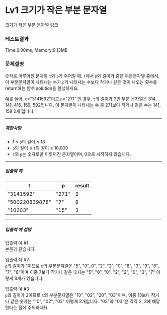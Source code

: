 # Lv1 크기가 작은 부분 문자열
 [크기가 작은 부분 문자열 링크]("https://school.programmers.co.kr/learn/courses/30/lessons/147355")

### 테스트결과
 Time:0.00ms, Memory:9.13MB


### 문제설명
<p>숫자로 이루어진 문자열 <code>t</code>와 <code>p</code>가 주어질 때, <code>t</code>에서 <code>p</code>와 길이가 같은 부분문자열 중에서, 이 부분문자열이 나타내는 수가 <code>p</code>가 나타내는 수보다 작거나 같은 것이 나오는 횟수를 return하는 함수 solution을 완성하세요.</p>

<p>예를 들어, <code>t</code>="3141592"이고 <code>p</code>="271" 인 경우, <code>t</code>의 길이가 3인 부분 문자열은 314, 141, 415, 159, 592입니다. 이 문자열이 나타내는 수 중 271보다 작거나 같은 수는 141, 159 2개 입니다.</p>

<hr>

<h5>제한사항</h5>

<ul>
    <li>1 ≤ <code>p</code>의 길이 ≤ 18</li>
    <li><code>p</code>의 길이 ≤ <code>t</code>의 길이 ≤ 10,000</li>
    <li><code>t</code>와 <code>p</code>는 숫자로만 이루어진 문자열이며, 0으로 시작하지 않습니다.</li>
</ul>

<hr>

<h5>입출력 예</h5>
<table class="table">
<thead><tr>
    <th>t</th>
    <th>p</th>
    <th>result</th>
</tr>
</thead>
<tbody><tr>
    <td>"3141592"</td>
    <td>"271"</td>
    <td>2</td>
</tr>
<tr>
    <td>"500220839878"</td>
    <td>"7"</td>
    <td>8</td>
</tr>
<tr>
    <td>"10203"</td>
    <td>"15"</td>
    <td>3</td>
</tr>
</tbody>
</table>
<hr>

<h5>입출력 예 설명</h5>

<p>입출력 예 #1<br>
본문과 같습니다.</p>

<p>입출력 예 #2<br>
<code>p</code>의 길이가 1이므로 <code>t</code>의 부분문자열은 "5", "0", 0", "2", "2", "0", "8", "3", "9", "8", "7", "8"이며 이중 7보다 작거나 같은 숫자는 "5", "0", "0", "2", "2", "0", "3", "7" 이렇게 8개가 있습니다.</p>

<p>입출력 예 #3<br>
<code>p</code>의 길이가 2이므로 <code>t</code>의 부분문자열은 "10", "02", "20", "03"이며, 이중 15보다 작거나 같은 숫자는 "10", "02", "03" 이렇게 3개입니다. "02"와 "03"은 각각 2, 3에 해당한다는 점에 주의하세요</p>
